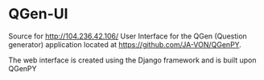 # QGen-UI

Source for http://104.236.42.106/
User Interface for the QGen (Question generator) application located at https://github.com/JA-VON/QGenPY. 

The web interface is created using the Django framework and is built upon QGenPY
